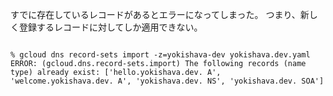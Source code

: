 
すでに存在しているレコードがあるとエラーになってしまった。
つまり、新しく登録するレコードに対してしか適用できない。

```shell

% gcloud dns record-sets import -z=yokishava-dev yokishava.dev.yaml
ERROR: (gcloud.dns.record-sets.import) The following records (name type) already exist: ['hello.yokishava.dev. A', 'welcome.yokishava.dev. A', 'yokishava.dev. NS', 'yokishava.dev. SOA']


```
